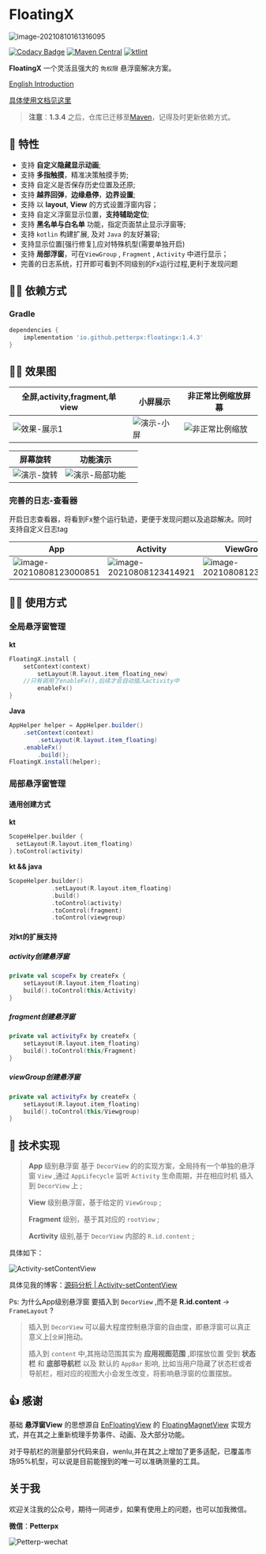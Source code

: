 # FloatingX



![image-20210810161316095](https://tva1.sinaimg.cn/large/008i3skNly1gtbrg85hlhj61040k80ui02.jpg)

[![Codacy Badge](https://api.codacy.com/project/badge/Grade/a9edd107b5444b7ca31738f5a96b3cb9)](https://app.codacy.com/gh/Petterpx/FloatingX?utm_source=github.com&utm_medium=referral&utm_content=Petterpx/FloatingX&utm_campaign=Badge_Grade_Settings)
[![Maven Central](https://img.shields.io/maven-central/v/io.github.petterpx/floatingx)](https://search.maven.org/search?q=g:io.github.petterpx%20AND%20a:floatingx)
[![ktlint](https://img.shields.io/badge/code%20style-%E2%9D%A4-FF4081.svg)](https://ktlint.github.io/) 

**FloatingX** 一个灵活且强大的 `免权限` 悬浮窗解决方案。

[English Introduction](https://github.com/Petterpx/FloatingX/blob/main/README_EN.md)

[具体使用文档见这里](https://cskf7l0wab.feishu.cn/wiki/wikcnLLBCe3fIDUTAzrEg754tzc)

> **注意**：**1.3.4** 之后，仓库已迁移至[Maven](https://central.sonatype.com/artifact/io.github.petterpx/floatingx)，记得及时更新依赖方式。

## 👏 特性 

- 支持 **自定义隐藏显示动画**;
- 支持 **多指触摸**，精准决策触摸手势;
- 支持 自定义是否保存历史位置及还原;
- 支持 **越界回弹**，**边缘悬停**，**边界设置**;
- 支持 以 **layout**, **View**  的方式设置浮窗内容；
- 支持 自定义浮窗显示位置，**支持辅助定位**;
- 支持 **黑名单与白名单** 功能，指定页面禁止显示浮窗等;
- 支持 `kotlin` 构建扩展, 及对 `Java` 的友好兼容;
- 支持显示位置[强行修复],应对特殊机型(需要单独开启)
- 支持 **局部浮窗**，可在`ViewGroup` , `Fragment` , `Activity` 中进行显示；
- 完善的日志系统，打开即可看到不同级别的Fx运行过程,更利于发现问题

## 👨‍💻‍ 依赖方式

### Gradle

```groovy
dependencies {
    implementation 'io.github.petterpx:floatingx:1.4.3'
}
```


## 🏄‍♀️ 效果图

| 全屏,activity,fragment,单view                                | 小屏展示                                                     | 非正常比例缩放屏幕                                           |
| ------------------------------------------------------------ | ------------------------------------------------------------ | ------------------------------------------------------------ |
| ![效果-展示1](https://github.com/Petterpx/FloatingX/blob/main/image/fx-api-simple.gif?raw=true) | ![演示-小屏](https://github.com/Petterpx/FloatingX/blob/main/image/fx-small-gif.gif?raw=true) | ![非正常比例缩放](https://github.com/Petterpx/FloatingX/blob/main/image/fx-view-deformed-simple.gif?raw=true) |

| 屏幕旋转                                                     | 功能演示                                                     |      |
| ------------------------------------------------------------ | ------------------------------------------------------------ | ---- |
| ![演示-旋转](https://github.com/Petterpx/FloatingX/blob/main/image/fx-rotate-simple.gif?raw=true) | ![演示-局部功能](https://github.com/Petterpx/FloatingX/blob/main/image/fx-api-simple.gif?raw=true) |      |

### 完善的日志-查看器

开启日志查看器，将看到Fx整个运行轨迹，更便于发现问题以及追踪解决。同时支持自定义日志tag

| App                                                          | Activity                                                     | ViewGroup                                                    |
| ------------------------------------------------------------ | ------------------------------------------------------------ | ------------------------------------------------------------ |
| ![image-20210808123000851](https://tva1.sinaimg.cn/large/008i3skNly1gtbk1ujkqfj31160s8444.jpg) | ![image-20210808123414921](https://tva1.sinaimg.cn/large/008i3skNly1gt99vralyqj313o0r4jwk.jpg) | ![image-20210808123553402](https://tva1.sinaimg.cn/large/008i3skNly1gt99xfpfwgj311y0jctc8.jpg) |



## 👨‍🔧‍ 使用方式

### 全局悬浮窗管理

**kt**

```kotlin
FloatingX.install {
	setContext(context)
        setLayout(R.layout.item_floating_new)
  	//只有调用了enableFx(),后续才会自动插入activity中
        enableFx()
}
```

**Java**

```java
AppHelper helper = AppHelper.builder()
	.setContext(context)
        .setLayout(R.layout.item_floating)
	.enableFx()
        .build();
FloatingX.install(helper);
```



### 局部悬浮窗管理

#### 通用创建方式

**kt**

```kotlin
ScopeHelper.builder {
  setLayout(R.layout.item_floating)
}.toControl(activity)
```

**kt && java**

```kotlin
ScopeHelper.builder()
            .setLayout(R.layout.item_floating)
            .build()
            .toControl(activity)
            .toControl(fragment)
            .toControl(viewgroup)
```

#### 对kt的扩展支持

##### activity创建悬浮窗

```kotlin
private val scopeFx by createFx {
    setLayout(R.layout.item_floating)
    build().toControl(this/Activity)
}

```

##### fragment创建悬浮窗

```kotlin
private val activityFx by createFx {
    setLayout(R.layout.item_floating)
    build().toControl(this/Fragment)
}
```

##### viewGroup创建悬浮窗

```kotlin
private val activityFx by createFx {
    setLayout(R.layout.item_floating)
    build().toControl(this/Viewgroup)
}
```

## 🤔 技术实现

> **App** 级别悬浮窗 基于 `DecorView` 的的实现方案，全局持有一个单独的悬浮窗 `View` ,通过 `AppLifecycle` 监听 `Activity` 生命周期，并在相应时机 插入到 `DecorView` 上 ;
>
> **View** 级别悬浮窗，基于给定的 `ViewGroup` ;
>
> **Fragment** 级别，基于其对应的 `rootView` ;
>
> **Acrtivity** 级别,基于 `DecorView` 内部的 `R.id.content` ;

具体如下：

<img src="https://tva1.sinaimg.cn/large/008i3skNly1gr20ks7780j30rc0i5dim.jpg" alt="Activity-setContentView"  />

具体见我的博客：[源码分析 | Activity-setContentView](https://juejin.cn/post/6897453195342610445) 

Ps: 为什么App级别悬浮窗 要插入到 `DecorView` ,而不是 **R.id.content** -> `FrameLayout` ?

> 插入到 `DecorView` 可以最大程度控制悬浮窗的自由度，即悬浮窗可以真正意义上[`全屏`]拖动。
>
> 插入到 `content` 中,其拖动范围其实为 **应用视图范围** ,即摆放位置 受到 **状态栏** 和 **底部导航栏** 以及 默认的 `AppBar` 影响, 比如当用户隐藏了状态栏或者导航栏，相对应的视图大小会发生改变，将影响悬浮窗的位置摆放。



## 👍 感谢

基础 **悬浮窗View** 的思想源自 [EnFloatingView](https://github.com/leotyndale/EnFloatingView) 的 [FloatingMagnetView](https://github.com/leotyndale/EnFloatingView/blob/master/floatingview/src/main/java/com/imuxuan/floatingview/FloatingMagnetView.java) 实现方式，并在其之上重新梳理手势事件、动画、及大部分功能。

对于导航栏的测量部分代码来自，wenlu,并在其之上增加了更多适配，已覆盖市场95%机型，可以说是目前能搜到的唯一可以准确测量的工具。

## 关于我

欢迎关注我的公众号，期待一同进步，如果有使用上的问题，也可以加我微信。

**微信**：**Petterpx**

![Petterp-wechat](https://user-images.githubusercontent.com/41142188/226162520-93796619-81ca-4e61-bfff-4a5b95e4fa0b.png)

